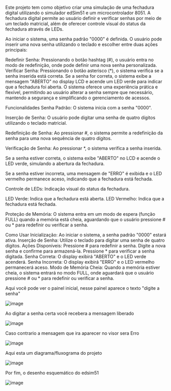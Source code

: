 Este projeto tem como objetivo criar uma simulação de uma fechadura digital utilizando o simulador edSim51 e um microcontrolador 8051. A fechadura digital permite ao usuário definir e verificar senhas por meio de um teclado matricial, além de oferecer controle visual do status da fechadura através de LEDs.

Ao iniciar o sistema, uma senha padrão "0000" é definida. O usuário pode inserir uma nova senha utilizando o teclado e escolher entre duas ações principais:

Redefinir Senha: Pressionando o botão hashtag (#), o usuário entra no modo de redefinição, onde pode definir uma nova senha personalizada.
Verificar Senha: Pressionando o botão asterisco (*), o sistema verifica se a senha inserida está correta. Se a senha for correta, o sistema exibe a mensagem "ABERTO" no display LCD e acende um LED verde para indicar que a fechadura foi aberta.
O sistema oferece uma experiência prática e flexível, permitindo ao usuário alterar a senha sempre que necessário, mantendo a segurança e simplificando o gerenciamento de acessos.

Funcionalidades
Senha Padrão: O sistema inicia com a senha "0000".

Inserção de Senha: O usuário pode digitar uma senha de quatro dígitos utilizando o teclado matricial.

Redefinição de Senha: Ao pressionar #, o sistema permite a redefinição da senha para uma nova sequência de quatro dígitos.

Verificação de Senha: Ao pressionar *, o sistema verifica a senha inserida.

Se a senha estiver correta, o sistema exibe "ABERTO" no LCD e acende o LED verde, simulando a abertura da fechadura.

Se a senha estiver incorreta, uma mensagem de "ERRO" é exibida e o LED vermelho permanece aceso, indicando que a fechadura está fechada.

Controle de LEDs: Indicação visual do status da fechadura.

LED Verde: Indica que a fechadura está aberta.
LED Vermelho: Indica que a fechadura está fechada.

Proteção de Memória: O sistema entra em um modo de espera (função FULL) quando a memória está cheia, aguardando que o usuário pressione # ou * para redefinir ou verificar a senha.

Como Usar
Inicialização: Ao iniciar o sistema, a senha padrão "0000" estará ativa.
Inserção de Senha:
Utilize o teclado para digitar uma senha de quatro dígitos.
Ações Disponíveis:
Pressione # para redefinir a senha. Digite a nova senha e confirme para armazená-la.
Pressione * para verificar a senha digitada.
Senha Correta: O display exibirá "ABERTO" e o LED verde acenderá.
Senha Incorreta: O display exibirá "ERRO" e o LED vermelho permanecerá aceso.
Modo de Memória Cheia:
Quando a memória estiver cheia, o sistema entrará no modo FULL, onde aguardará que o usuário pressione # ou * para redefinir ou verificar a senha.

Aqui você pode ver o painel inicial, nesse painel aparece o texto "digite a senha"

![image](https://github.com/user-attachments/assets/71ed673d-d8e0-4bec-882c-85e186c48646) 

Ao digitar a senha certa você recebera a mensagem liberado

![image](https://github.com/user-attachments/assets/86e806fc-d67b-410d-b6b0-9eef04ade99b)

Caso contrario a mensagem que ira aparecer no visor sera Erro

![image](https://github.com/user-attachments/assets/65340745-85ac-4b19-9d9b-5fe250269ee3)

Aqui esta um diagrama/fluxograma do projeto 

![image](https://github.com/user-attachments/assets/29f4eec3-457c-4cc6-bb7f-63183db952e8)


Por fim, o desenho esquemático do edsim51

![image](https://github.com/user-attachments/assets/27acdfce-081d-4c6d-b87f-91e3f9ce7802)



